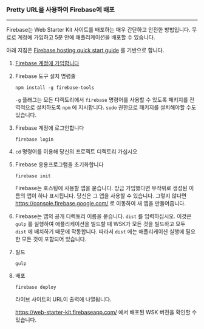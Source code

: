 ### Pretty URL을 사용하여 Firebase에 배포

---

Firebase는 Web Starter Kit 사이트를 배포하는 매우 간단하고 안전한 방법입니다. 무료로 계정에 가입하고 5분 안에 애플리케이션을 배포할 수 있습니다.

아래 지침은 [Firebase hosting quick start guide](https://firebase.google.com/docs/hosting) 를 기반으로 합니다.

1. [Firebase 계정에 가입합니다](https://console.firebase.google.com/)

2. Firebase 도구 설치 명령줄

   `npm install -g firebase-tools` 

   `-g` 플래그는 모든 디렉토리에서 `firebase`  명령어를 사용할 수 있도록 패키지를 전역적으로 설치하도록 `npm` 에 지시합니다. `sudo` 권한으로 패키지를 설치해야할 수도 있습니다.

3. Firebase 계정에 로그인합니다

   `firebase login` 

4. `cd` 명령어를 이용해 당신의 프로젝트 디렉토리 가십시오

5. Firebase 응용프로그램을 초기화합니다

   `firebase init` 

   Firebase는 호스팅에 사용할 앱을 묻습니다. 방금 가입했다면 무작위로 생성된 이름의 앱이 하나 표시됩니다. 당신은 그 앱을 사용할 수 있습니다. 그렇지 않다면 https://console.firebase.google.com/ 로 이동하여 새 앱을 만들어줍니다.

6. Firebase는 앱의 공개 디렉토리 이름을 묻습니다. `dist` 를 입력하십시오. 이것은 `gulp` 를 실행하여 애플리케이션을 빌드할 때 WSK가 모든 것을 빌드하고 모두 `dist` 에 배치하기 때문에 작동합니다. 따라서 `dist` 에는 애플리케이션 실행에 필요한 모든 것이 포함되어 있습니다.

7. 빌드

   `gulp` 

8. 배포

   `firebase deploy` 

   라이브 사이트의 URL이 출력에 나열됩니다.

   https://web-starter-kit.firebaseapp.com/ 에서 배포된 WSK 버전을 확인할 수 있습니다.

